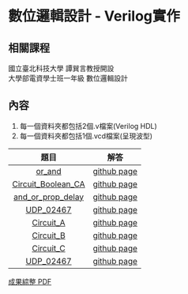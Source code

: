 # 數位邏輯設計 - Verilog實作

## 相關課程
國立臺北科技大學 譚巽言教授開設  
大學部電資學士班一年級 數位邏輯設計

## 內容
1. 每一個資料夾都包括2個.v檔案(Verilog HDL)  
2. 每一個資料夾都包括1個.vcd檔案(呈現波型)  

題目 | 解答 |
|:-------:|:--------:|
| [or_and](/or_and/README.md) | [github page](/or_and) |
| [Circuit_Boolean_CA](/Circuit_Boolean_CA/README.md) | [github page](/Circuit_Boolean_CA) |
| [and_or_prop_delay](/and_or_prop_delay/README.md) | [github page](/and_or_prop_delay) |
| [UDP_02467](/UDP_02467/README.md) | [github page](/UDP_02467) |
| [Circuit_A](/Circuit_A/README.md) | [github page](/Circuit_A) |
| [Circuit_B](/Circuit_B/README.md) | [github page](/Circuit_B) |
| [Circuit_C](/Circuit_C/README.md) | [github page](/Circuit_C) |
| [UDP_02467](/UDP_02467_2/README.md) | [github page](/UDP_02467_2) |

[成果綜整 PDF](Verilog實作綜整.pdf)
